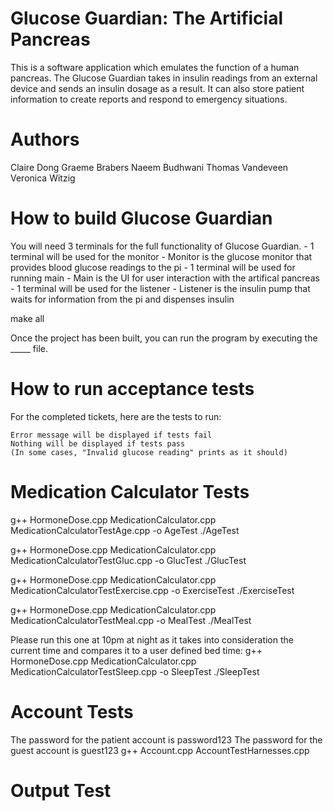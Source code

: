 # Glucose Guardian: The Artificial Pancreas

This is a software application which emulates the function of a human pancreas.
The Glucose Guardian takes in insulin readings from an external device and sends an insulin dosage
as a result. It can also store patient information to create reports and respond to emergency situations.


# Authors

Claire Dong
Graeme Brabers
Naeem Budhwani
Thomas Vandeveen
Veronica Witzig


# How to build Glucose Guardian

You will need 3 terminals for the full functionality of Glucose Guardian. 
	- 1 terminal will be used for the monitor
		- Monitor is the glucose monitor that provides blood glucose readings to the pi
	- 1 terminal will be used for running main 
		- Main is the UI for user interaction with the artifical pancreas
	- 1 terminal will be used for the listener
		- Listener is the insulin pump that waits for information from the pi and dispenses insulin

make all 

Once the project has been built, you can run the program by executing the _____ file. 

# How to run acceptance tests


For the completed tickets, here are the tests to run:

	Error message will be displayed if tests fail
	Nothing will be displayed if tests pass 
	(In some cases, "Invalid glucose reading" prints as it should) 

# Medication  Calculator Tests
g++ HormoneDose.cpp MedicationCalculator.cpp MedicationCalculatorTestAge.cpp -o AgeTest
./AgeTest

g++ HormoneDose.cpp MedicationCalculator.cpp MedicationCalculatorTestGluc.cpp -o GlucTest
./GlucTest

g++ HormoneDose.cpp MedicationCalculator.cpp MedicationCalculatorTestExercise.cpp -o ExerciseTest
./ExerciseTest

g++ HormoneDose.cpp MedicationCalculator.cpp MedicationCalculatorTestMeal.cpp -o MealTest
./MealTest

Please run this one at 10pm at night as it takes into consideration the current time and compares it to a user defined bed time:
g++ HormoneDose.cpp MedicationCalculator.cpp MedicationCalculatorTestSleep.cpp -o SleepTest
./SleepTest

# Account Tests
The password for the patient account is password123
The password for the guest account is guest123
g++ Account.cpp AccountTestHarnesses.cpp

# Output Test

